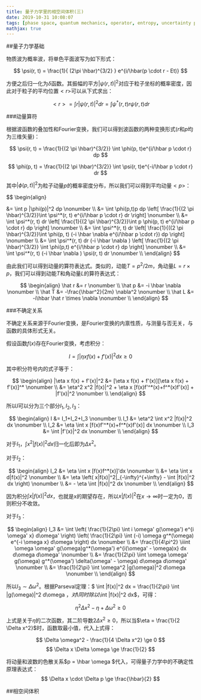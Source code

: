 ```yaml
---
title: 量子力学里的相空间体积(三)
date: 2019-10-31 10:08:07
tags: [phase space, quantum mechanics, operator, entropy, uncertainty principle]
mathjax: true
---
```


##量子力学基础

物质波为概率波，将单色平面波写为如下形式：

$$ \psi(r, t) = \frac{1}{ (2\pi \hbar)^{3/2} } e^{i/\hbar(p \cdot r - Et)} $$

方便之后归一化为$\delta$函数。其振幅的平方$|\psi(r,t)|^2$对应于粒子坐标的概率密度，因此对于粒子的平均位置$<r>$可以从下式求出：

$$ <r> = \int r |\psi(r, t)|^2 dr = \int \psi^*(r, t) r \psi(r, t) dr $$

###动量算符

根据波函数的叠加性和Fourier变换，我们可以得到波函数的两种变换形式($r$和$p$均为三维矢量)：

$$ \psi(r, t) = \frac{1}{(2 \pi \hbar)^{3/2}} \int \phi(p, t)e^{i/\hbar p \cdot r} dp $$

$$ \phi(p, t) = \frac{1}{(2 \pi \hbar)^{3/2}} \int \psi(r, t)e^{-i/\hbar p \cdot r} dr $$

其中$|\phi(p, t)|^2$为粒子动量$p$的概率密度分布，所以我们可以得到平均动量$<p>$：

$$
\begin{align}
<p> &= \int p |\phi(p)|^2 dp \nonumber \\
    &= \int \phi(p,t)p dp \left[ \frac{1}{(2 \pi \hbar)^{3/2}}\int \psi^*(r, t) e^{i/\hbar p \cdot r} dr \right] \nonumber \\
    &= \int \psi^*(r, t) dr \left[ \frac{1}{(2 \pi \hbar)^{3/2}}\int p \phi(p, t) e^{i/\hbar p \cdot r} dp \right] \nonumber \\
    &= \int \psi^*(r, t) dr \left[ \frac{1}{((2 \pi \hbar)^{3/2}}\int \phi(p, t) (-i \hbar \nabla e^{i/\hbar p \cdot r}) dp \right] \nonumber \\
    &= \int \psi^*(r, t) dr (-i \hbar \nabla ) \left[ \frac{1}{(2 \pi \hbar)^{3/2}} \int \phi(p,t) e^{i/\hbar p \cdot r} dp \right] \nonumber \\
    &= \int \psi^*(r, t) (-i \hbar \nabla ) \psi(r, t) dr \nonumber \\
\end{align}
$$

由此我们可以得到动量的算符表达式。类似的，动能$T = p^2/2m$，角动量$L = r \times p$，我们可以得到动能$T$和角动量$L$的算符表达式：

$$
\begin{align}
\hat r &= r \nonumber \\
\hat p &= -i \hbar \nabla \nonumber \\
\hat T &= -\frac{\hbar^2}{2m} \nabla^2 \nonumber \\
\hat L &= -i\hbar \hat r \times \nabla \nonumber \\
\end{align}
$$

###不确定关系

不确定关系来源于Fourier变换，是Fourier变换的内禀性质，与测量与否无关，与函数的具体形式无关。

假设函数$f(x)$存在Fourier变换，考虑积分：

$$ I = \int |\eta x f(x) + f'(x)|^2 dx \ge 0 $$

其中积分符号内的式子等于：

$$
\begin{align}
|\eta x f(x) + f'(x)|^2 &= [\eta x f(x) + f'(x)][\eta x f(x) + f'(x)]^* \nonumber \\
&= \eta^2 x^2 |f(x)|^2 + \eta x [f(x)f'^*(x)+f^*(x)f'(x)] + |f'(x)|^2 \nonumber \\
\end{align}
$$

所以$I$可以分为三个部分$I_1, I_2, I_3$：

$$
\begin{align}
I &= I_1+I_2+I_3 \nonumber \\
I_1 &= \eta^2 \int x^2 |f(x)|^2 dx \nonumber \\
I_2 &= \eta \int x [f(x)f'^*(x)+f^*(x)f'(x)] dx \nonumber \\
I_3 &= \int |f'(x)|^2 dx \nonumber \\
\end{align}
$$

对于$I_1$，$\int x^2 |f(x)|^2 dx$归一化后即为$\Delta x^2$。

对于$I_2$：

$$
\begin{align}
I_2 &= \eta \int x [f(x)f^*(x)]'dx \nonumber \\
&= \eta \int x d|f(x)|^2 \nonumber \\
&= \eta \left( x|f(x)|^2|_{-\infty}^{+\infty} - \int |f(x)|^2 dx \right) \nonumber \\
&= - \eta \int |f(x)|^2 dx \nonumber \\
\end{align}
$$

因为积分$\int x |f(x)|^2 dx$，也就是x的期望存在，所以$x|f(x)|^2$在$x \to \infty$时一定为0，否则积分不收敛。

对于$I_3$：

$$
\begin{align}
I_3 &= \int \left( \frac{1}{2\pi} \int i \omega' g(\omega') e^{i \omega' x} d\omega' \right) \left( \frac{1}{2\pi} \int (-i) \omega g^*(\omega) e^{-i \omega x} d\omega \right) dx \nonumber \\
&= \frac{1}{4\pi^2} \iiint \omega \omega' g(\omega)g^*(\omega') e^{i(\omega' - \omega)x} dx d\omega d\omega' \nonumber \\
&= \frac{1}{2\pi} \iint \omega \omega' g(\omega) g^*(\omega') \delta(\omega' - \omega) d\omega d\omega' \nonumber \\
&= \frac{1}{2\pi} \int \omega^2 |g(\omega)|^2 d\omega \nonumber \\
\end{align}
$$

所以$I_3 \sim \Delta \omega^2$。根据Parseval定理：$ \int |f(x)|^2 dx = \frac{1}{2\pi} \int |g(\omega)|^2 d\omega $，对$I$同时除以$\int |f(x)|^2 dx$，可得：

$$ \eta^2 \Delta x^2 - \eta + \Delta \omega^2 \ge 0 $$

上式是关于$\eta$的二次函数，其二阶导数$2 \Delta x^2 \ge 0$，所以当$\eta = \frac{1}{2 \Delta x^2}$时，函数取最小值，代入上式得：

$$ \Delta \omega^2 - \frac{1}{4 \Delta x^2} \ge 0 $$
$$ \Delta x \Delta \omega \ge \frac{1}{2} $$

将动量和波数的色散关系$p = \hbar \omega $代入，可得量子力学中的不确定性原理表达式：
$$ \Delta x \cdot \Delta p \ge \frac{\hbar}{2} $$

##相空间体积
